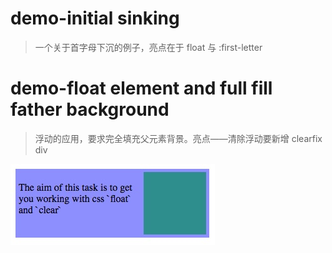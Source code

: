 # demo-initial sinking
> 一个关于首字母下沉的例子，亮点在于 float 与 :first-letter


# demo-float element and full fill father background
> 浮动的应用，要求完全填充父元素背景。亮点——清除浮动要新增 clearfix div

![image](https://github.com/HelenZhangLP/demo/blob/master/resource/floatElementAndFullFillBackground/1.jpg)
